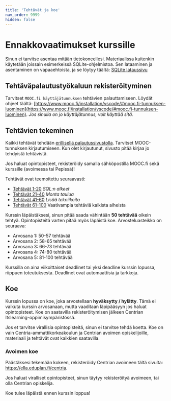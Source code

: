 ```yaml
---
title: 'Tehtävät ja koe'
nav_order: 9999
hidden: false
---
```


# Ennakkovaatimukset kurssille

Sinun ei tarvitse asentaa mitään tietokoneellesi. Materiaalissa kuitenkin käytetään joissain esimerkeissä SQLite-ohjelmistoa. Sen lataaminen ja asentaminen on vapaaehtoista, ja se löytyy täältä: [SQLite lataussivu](https://www.sqlite.org/download.html)

## Tehtäväpalautustyökaluun rekisteröityminen

Tarvitset `MOOC.fi käyttäjätunnuksen` tehtävien palauttamiseen. Löydät ohjeet täältä: [https://www.mooc.fi/installation/vscode/#mooc.fi-tunnuksen-luominen](https://www.mooc.fi/installation/vscode/#mooc.fi-tunnuksen-luominen). *Jos sinulla on jo käyttäjätunnus, voit käyttää sitä.*

## Tehtävien tekeminen

Kaikki tehtävät tehdään [erillisellä palautussivustolla](https://sql-trainer.azurewebsites.net/#1). Tarvitset MOOC-tunnuksen kirjautumiseen. Kun olet kirjautunut, sivusto pitää kirjaa jo tehdyistä tehtävistä.

<Note>
Jos haluat opintopisteet, rekisteröidy samalla sähköpostilla MOOC.fi sekä kurssille (avoimessa tai Pepissä)!
</Note>

Tehtävät ovat teemoitettu seuraavasti:

* [Tehtävät 1-20](https://sql-trainer.azurewebsites.net/#1) *SQL:n alkeet*
* [Tehtävät 21-40](https://sql-trainer.azurewebsites.net/#21) *Monta taulua*
* [Tehtävät 41-60](https://sql-trainer.azurewebsites.net/#41) *Lisää tekniikoita*
* [Tehtävät 61-100](https://sql-trainer.azurewebsites.net/#61) Vaativampia tehtäviä kaikista aiheista

Kurssin läpäistäksesi, sinun pitää saada vähintään **50 tehtävää** oikein tehtyä. Opintopisteitä varten pitää myös läpäistä koe. Arvosteluasteikko on seuraava:

* Arvosana 1: 50-57 tehtävää
* Arvosana 2: 58-65 tehtävää
* Arvosana 3: 66-73 tehtävää
* Arvosana 4: 74-80 tehtävää
* Arvosana 5: 81-100 tehtävää

Kurssilla on aina viikoittaiset deadlinet tai yksi deadline kurssin lopussa, riippuen toteutuksesta. Deadlinet ovat automaattisia ja tarkkoja.


## Koe

Kurssin lopussa on koe, joka arvostellaan **hyväksytty / hylätty**. Tämä ei vaikuta kurssin arvosanaan, mutta vaaditaan läpipääsyyn jos haluat opintopisteet. Koe on saatavilla rekisteröitymisen jälkeen Centrian Itslearning-oppimisympäristössä.

Jos et tarvitse virallisia opintopisteitä, sinun ei tarvitse tehdä koetta. Koe on vain Centria-ammattikorkeakoulun ja Centrian avoimen opiskelijoille, materiaali ja tehtävät ovat kaikkien saatavilla.

### Avoimen koe

Päästäksesi tekemään kokeen, rekisteröidy Centrian avoimeen tältä sivulta: https://ella.eduplan.fi/centria.

Jos haluat viralliset opintopisteet, sinun täytyy rekisteröityä avoimeen, tai olla Centrian opiskelija.

<Note>Koe tulee läpäistä ennen kurssin loppua!</Note>
